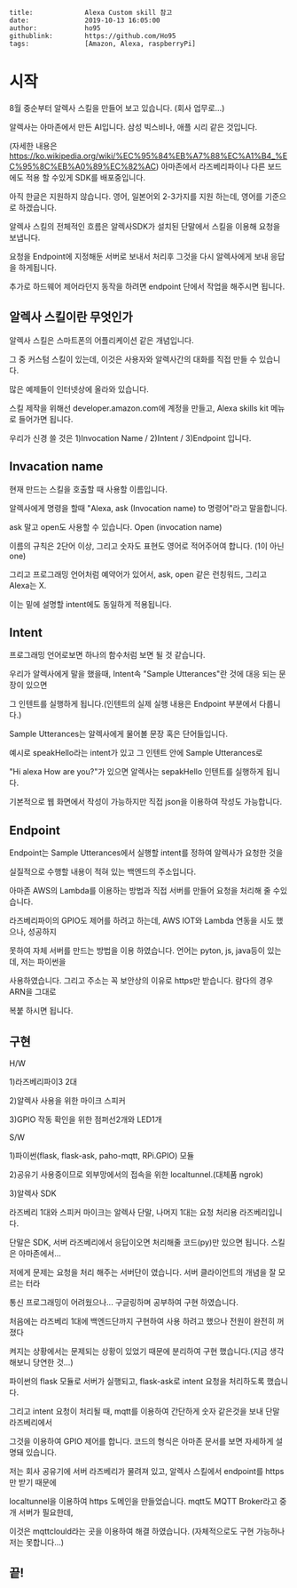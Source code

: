 ```
title:             Alexa Custom skill 참고
date:              2019-10-13 16:05:00
author:            ho95
githublink:        https://github.com/Ho95
tags:              [Amazon, Alexa, raspberryPi]
```

# 시작

8월 중순부터 알렉사 스킬을 만들어 보고 있습니다. (회사 업무로...)

알렉사는 아마존에서 만든 AI입니다.  삼성 빅스비나, 애플 시리 같은 것입니다.

(자세한 내용은 https://ko.wikipedia.org/wiki/%EC%95%84%EB%A7%88%EC%A1%B4_%EC%95%8C%EB%A0%89%EC%82%AC) 아마존에서 라즈베리파이나 다른 보드에도 적용 할 수있게 SDK를 배포중입니다.

아직 한글은 지원하지 않습니다. 영어, 일본어외 2-3가지를 지원 하는데, 영어를 기준으로 하겠습니다.

알렉사 스킬의 전체적인 흐름은 알렉사SDK가 설치된 단말에서 스킬을 이용해 요청을 보냅니다.

요청을 Endpoint에 지정해둔 서버로 보내서 처리후 그것을 다시 알렉사에게 보내 응답을 하게됩니다.

추가로 하드웨어 제어라던지 동작을 하려면 endpoint 단에서 작업을 해주시면 됩니다.



## 알렉사 스킬이란 무엇인가

알렉사 스킬은 스마트폰의 어플리케이션 같은 개념입니다.

그 중 커스텀 스킬이 있는데, 이것은 사용자와 알렉사간의 대화를 직접 만들 수 있습니다.

많은 예제들이 인터넷상에 올라와 있습니다. 

스킬 제작을 위해선 developer.amazon.com에 계정을 만들고, Alexa skills kit 메뉴로 들어가면 됩니다.

우리가 신경 쓸 것은 1)Invocation Name / 2)Intent / 3)Endpoint 입니다.



## Invacation name

현재 만드는 스킬을 호출할 때 사용할 이름입니다.

알렉사에게 명령을 할때 "Alexa, ask (Invocation name) to 명령어"라고 말을합니다.

ask 말고 open도 사용할 수 있습니다. Open (invocation name)

이름의 규칙은 2단어 이상, 그리고 숫자도 표현도 영어로 적어주어여 합니다. (1이 아닌 one)

그리고 프로그래밍 언어처럼 예약어가 있어서, ask, open 같은 런칭워드, 그리고 Alexa는 X.

이는 밑에 설명할 intent에도 동일하게 적용됩니다.

## Intent

프로그래밍 언어로보면 하나의 함수처럼 보면 될 것 같습니다.

우리가 알렉사에게 말을 했을때, Intent속 "Sample Utterances"란 것에 대응 되는 문장이 있으면

그 인텐트를 실행하게 됩니다.(인텐트의 실제 실행 내용은 Endpoint 부분에서 다룹니다.)

Sample Utterances는 알렉사에게 물어볼 문장 혹은 단어들입니다.

예시로 speakHello라는 intent가 있고 그 인텐트 안에 Sample Utterances로 

"Hi alexa How are you?"가 있으면 알렉사는 sepakHello 인텐트를 실행하게 됩니다.

기본적으로 웹 화면에서 작성이 가능하지만 직접 json을 이용하여 작성도 가능합니다.

## Endpoint

Endpoint는 Sample Utterances에서 실행할 intent를 정하여 알렉사가 요청한 것을 

실질적으로 수행할 내용이 적혀 있는 백엔드의 주소입니다.

아마존 AWS의 Lambda를 이용하는 방법과 직접 서버를 만들어 요청을 처리해 줄 수있습니다.

라즈베리파이의 GPIO도 제어를 하려고 하는데, AWS IOT와 Lambda 연동을 시도 했으나, 성공하지

못하여 자체 서버를 만드는 방법을 이용 하였습니다. 언어는 pyton, js, java등이 있는데, 저는 파이썬을

사용하였습니다. 그리고 주소는 꼭 보안상의 이유로 https만 받습니다. 람다의 경우 ARN을 그대로

복붙 하시면 됩니다.

## 구현

H/W

1)라즈베리파이3 2대

2)알렉사 사용을 위한 마이크 스피커

3)GPIO 작동 확인을 위한 점퍼선2개와 LED1개

S/W

1)파이썬(flask, flask-ask, paho-mqtt, RPi.GPIO) 모듈

2)공유기 사용중이므로 외부망에서의 접속을 위한 localtunnel.(대체품 ngrok)

3)알렉사 SDK



라즈베리 1대와 스피커 마이크는 알렉사 단말, 나머지 1대는 요청 처리용 라즈베리입니다.

단말은 SDK, 서버 라즈베리에서 응답이오면 처리해줄 코드(py)만 있으면 됩니다. 스킬은 아마존에서...

저에게 문제는 요청을 처리 해주는 서버단이 였습니다. 서버 클라이언트의 개념을 잘 모르는 터라

통신 프로그래밍이 어려웠으나... 구글링하며 공부하여 구현 하였습니다.

처음에는 라즈베리 1대에 백엔드단까지 구현하여 사용 하려고 했으나 전원이 완전히 꺼졌다

켜지는 상황에서는 문제되는 상황이 있었기 때문에 분리하여 구현 했습니다.(지금 생각해보니 당연한 것...)



파이썬의 flask 모듈로 서버가 실행되고, flask-ask로 intent 요청을 처리하도록 했습니다.

그리고 intent 요청이 처리될 때, mqtt를 이용하여 간단하게 숫자 같은것을 보내 단말 라즈베리에서

그것을 이용하여 GPIO 제어를 합니다. 코드의 형식은 아마존 문서를 보면 자세하게 설명돼 있습니다.

저는 회사 공유기에 서버 라즈베리가 물려져 있고, 알렉사 스킬에서 endpoint를 https만 받기 때문에

localtunnel을 이용하여 https 도메인을 만들었습니다. mqtt도 MQTT Broker라고 중개 서버가 필요한데,

이것은 mqttclould라는 곳을 이용하여 해결 하였습니다. (자체적으로도 구현 가능하나 저는 못합니다...)



## 끝!

